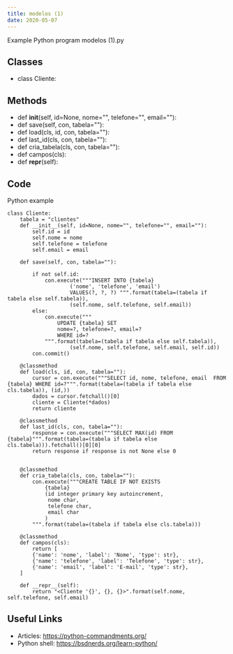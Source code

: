 ```yaml
---
title: modelos (1)
date: 2020-05-07
---
```

Example Python program modelos (1).py


## Classes

* class Cliente:

## Methods

* def __init__(self, id=None, nome="", telefone="", email=""):
* def save(self, con, tabela=""):
* def load(cls, id, con, tabela=""):
* def last_id(cls, con, tabela=""):
* def cria_tabela(cls, con, tabela=""):
* def campos(cls):
* def __repr__(self):

## Code

Python example

    
    class Cliente:
        tabela = "clientes"
        def __init__(self, id=None, nome="", telefone="", email=""):
            self.id = id
            self.nome = nome
            self.telefone = telefone
            self.email = email
            
        def save(self, con, tabela=""):
            
            if not self.id:
                con.execute("""INSERT INTO {tabela} 
                        ('nome', 'telefone', 'email') 
                        VALUES(?, ?, ?) """.format(tabela=(tabela if tabela else self.tabela)),
                        (self.nome, self.telefone, self.email))
            else:
                con.execute("""
                    UPDATE {tabela} SET
                    nome=?, telefone=?, email=?
                    WHERE id=?
                """.format(tabela=(tabela if tabela else self.tabela)),
                        (self.nome, self.telefone, self.email, self.id))
            con.commit()
    
        @classmethod
        def load(cls, id, con, tabela=""):
            cursor = con.execute("""SELECT id, nome, telefone, email  FROM {tabela} WHERE id=?""".format(tabela=(tabela if tabela else cls.tabela)), (id,))
            dados = cursor.fetchall()[0]
            cliente = Cliente(*dados)
            return cliente
        
        @classmethod
        def last_id(cls, con, tabela=""):
            response = con.execute("""SELECT MAX(id) FROM {tabela}""".format(tabela=(tabela if tabela else cls.tabela))).fetchall()[0][0]
            return response if response is not None else 0
            
            
        @classmethod
        def cria_tabela(cls, con, tabela=""):
            con.execute("""CREATE TABLE IF NOT EXISTS
                {tabela}
                (id integer primary key autoincrement,
                 nome char,
                 telefone char,
                 email char
                )
            """.format(tabela=(tabela if tabela else cls.tabela)))
            
        @classmethod
        def campos(cls):
            return [
            {'name': 'nome', 'label': 'Nome', 'type': str},
            {'name': 'telefone', 'label': 'Telefone', 'type': str},
            {'name': 'email', 'label': 'E-mail', 'type': str},
        ]  
        
        def __repr__(self):
            return "<Cliente '{}', {}, {}>".format(self.nome, self.telefone, self.email)
        
    

## Useful Links

- Articles: https://python-commandments.org/
- Python shell: https://bsdnerds.org/learn-python/
